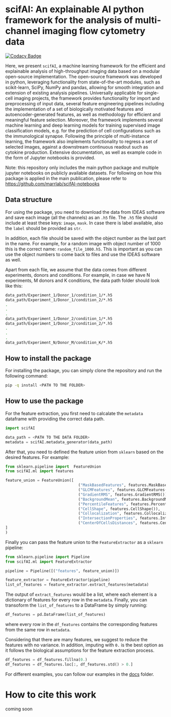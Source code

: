 # scifAI: An explainable AI python framework for the analysis of multi-channel imaging flow cytometry data

[![Codacy Badge](https://api.codacy.com/project/badge/Grade/7bdb3a3cb3a44cfda5e7bd0d7b2096de)](https://app.codacy.com/gh/marrlab/scifAI?utm_source=github.com&utm_medium=referral&utm_content=marrlab/scifAI&utm_campaign=Badge_Grade_Settings)

Here, we present `scifAI`, a machine learning framework for the efficient and explainable analysis of high-throughput imaging data based on a modular open-source implementation. The open-source framework was developed in python, leveraging functionality from state-of-the-art modules, such as scikit-learn, SciPy, NumPy and pandas, allowing for smooth integration and extension of existing analysis pipelines. Universally applicable for single-cell imaging projects, the framework provides functionality for import and preprocessing of input data, several feature engineering pipelines including the implementation of a set of biologically motivated features and autoencoder-generated features, as well as methodology for efficient and meaningful feature selection. Moreover, the framework implements several machine learning and deep learning models for training supervised image classification models, e.g. for the prediction of cell configurations such as the immunological synapse. Following the principle of multi-instance learning, the framework also implements functionality to regress a set of selected images, against a downstream continuous readout such as cytokine production. Extensive documentation, as well as example code in the form of Jupyter notebooks is provided.

Note: this repository only includes the main python package and multiple jupyter notebooks on publicly available datasets. For following on how this package is applied in the main publication, please refer to https://github.com/marrlab/scifAI-notebooks 

## Data structure

For using the package, you need to download the data from IDEAS software and save each image (all the channels) as an `.h5` file. The `.h5` file should include at least these keys: `image`, `mask`. In case there is label available, also the `label` should be provided as `str`.

In addition, each file should be saved with the object number as the last part in the name. For example, for a random image with object number of 1000 this is the correct name: `random_file_1000.h5`. This is important as you can use the object numbers to come back to files and use the IDEAS software as well.

Apart from each file, we assume that the data comes from different experiments, donors and conditions. For example, in case we have N experiments, M donors and K conditions, the data path folder should look like this:

```bash
data_path/Experiment_1/Donor_1/condition_1/*.h5
data_path/Experiment_1/Donor_1/condition_2/*.h5
.
.
.
data_path/Experiment_1/Donor_2/condition_1/*.h5
data_path/Experiment_1/Donor_2/condition_2/*.h5
.
.
.
data_path/Experiment_N/Donor_M/condition_K/*.h5
```

## How to install the package

For installing the package, you can simply clone the repository and run the following command:

```bash
pip -q install <PATH TO THE FOLDER>
```

## How to use the package

For the feature extraction, you first need to calcalate the `metadata` dataframe with providing the correct data path. 

```python
import scifAI

data_path = <PATH TO THE DATA FOLDER>
metadata = scifAI.metadata_generator(data_path)
```

After that, you need to defined the feature union from `sklearn` based on the desired features. For example:

```python
from sklearn.pipeline import  FeatureUnion
from scifAI.ml import features

feature_union = FeatureUnion([
                                ("MaskBasedFeatures", features.MaskBasedFeatures()), 
                                ("GLCMFeatures", features.GLCMFeatures()),  
                                ("GradientRMS", features.GradientRMS()),  
                                ("BackgroundMean", features.BackgroundMean()), 
                                ("PercentileFeatures", features.PercentileFeatures()), 
                                ("CellShape", features.CellShape()),  
                                ("Collocalization", features.Collocalization()),    
                                ("IntersectionProperties", features.IntersectionProperties()),
                                ("CenterOfCellsDistances", features.CenterOfCellsDistances())
]
)
```

Finally you can pass the feature union to the `FeatureExtractor` as a `sklearn` pipeline:

```python
from sklearn.pipeline import Pipeline
from scifAI.ml import FeatureExtractor 

pipeline = Pipeline([("features", feature_union)])

feature_extractor = FeatureExtractor(pipeline)
list_of_features = feature_extractor.extract_features(metadata)
```
The output of `extract_features` would be a list, where each element is a dictionary of features for every row in the `metadata`. Finally, you can transoform the `list_of_features` to a DataFrame by simply running:

```python
df_features = pd.DataFrame(list_of_features)
```

where every row in the `df_features` contains the corresponding features from the same row in `metadata`. 

Considering that there are many features, we suggest to reduce the features with no variance. In addition, imputing with `0.` is the best option as it follows the biological assumptions for the feature extraction process.

```python
df_features = df_features.fillna(0.)
df_features = df_features.loc[:, df_features.std() > 0.]
```

For different examples, you can follow our examples in the [docs](docs) folder.

# How to cite this work

coming soon


